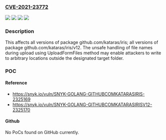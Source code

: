 ### [CVE-2021-23772](https://cve.mitre.org/cgi-bin/cvename.cgi?name=CVE-2021-23772)
![](https://img.shields.io/static/v1?label=Product&message=github.com%2Fkataras%2Firis%2Fv12&color=blue)
![](https://img.shields.io/static/v1?label=Product&message=github.com%2Fkataras%2Firis&color=blue)
![](https://img.shields.io/static/v1?label=Version&message=%3E%3D%200%20&color=brighgreen)
![](https://img.shields.io/static/v1?label=Vulnerability&message=Arbitrary%20File%20Write&color=brighgreen)

### Description

This affects all versions of package github.com/kataras/iris; all versions of package github.com/kataras/iris/v12. The unsafe handling of file names during upload using UploadFormFiles method may enable attackers to write to arbitrary locations outside the designated target folder.

### POC

#### Reference
- https://snyk.io/vuln/SNYK-GOLANG-GITHUBCOMKATARASIRIS-2325169
- https://snyk.io/vuln/SNYK-GOLANG-GITHUBCOMKATARASIRISV12-2325170

#### Github
No PoCs found on GitHub currently.

